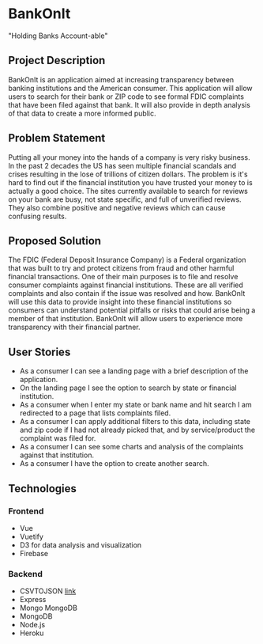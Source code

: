 # BankOnIt
"Holding Banks Account-able"

## Project Description
BankOnIt is an application aimed at increasing transparency between banking institutions and the American consumer.  This application will allow users to search for their bank or ZIP code to see formal FDIC complaints that have been filed against that bank.  It will also provide in depth analysis of that data to create a more informed public.

## Problem Statement
Putting all your money into the hands of a company is very risky business.  In the past 2 decades the US has seen multiple financial scandals and crises resulting in the lose of trillions of citizen dollars.  The problem is it's hard to find out if the financial institution you have trusted your money to is actually a good choice. The sites currently available to search for reviews on your bank are busy, not state specific, and full of unverified reviews. They also combine positive and negative reviews which can cause confusing results.  

## Proposed Solution
The FDIC (Federal Deposit Insurance Company) is a Federal organization that was built to try and protect citizens from fraud and other harmful financial transactions. One of their main purposes is to file and resolve consumer complaints against financial institutions. These are all verified complaints and also contain if the issue was resolved and how.  BankOnIt will use this data to provide insight into these financial institutions so consumers can understand potential pitfalls or risks that could arise being a member of that institution. BankOnIt will allow users to experience more transparency with their financial partner. 

## User Stories
- As a consumer I can see a landing page with a brief description of the application.
- On the landing page I see the option to search by state or financial institution.
- As a consumer when I enter my state or bank name and hit search I am redirected to a page that lists complaints filed.
- As a consumer I can apply additional filters to this data, including state and zip code if I had not already picked that, and by service/product the complaint was filed for.
- As a consumer I can see some charts and analysis of the complaints against that institution.
- As a consumer I have the option to create another search. 

## Technologies 

### Frontend
- Vue 
- Vuetify 
- D3 for data analysis and visualization 
- Firebase 

### Backend
- CSVTOJSON [link](https://www.npmjs.com/package/csvtojson)
- Express 
- Mongo MongoDB
- MongoDB
- Node.js
- Heroku
